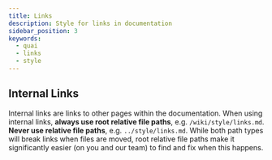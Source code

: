 ```yaml
---
title: Links
description: Style for links in documentation
sidebar_position: 3
keywords:
  - quai
  - links
  - style
---
```


## Internal Links

Internal links are links to other pages within the documentation. When using internal links, **always use root relative file paths**, e.g. `/wiki/style/links.md`. **Never use relative file paths**, e.g. `../style/links.md`. While both path types will break links when files are moved, root relative file paths make it significantly easier (on you and our team) to find and fix when this happens.
